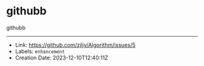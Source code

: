 # githubb

githubb

---

* Link: https://github.com/zjljy/Algorithm/issues/5
* Labels: `enhancement`
* Creation Date: 2023-12-10T12:40:11Z
